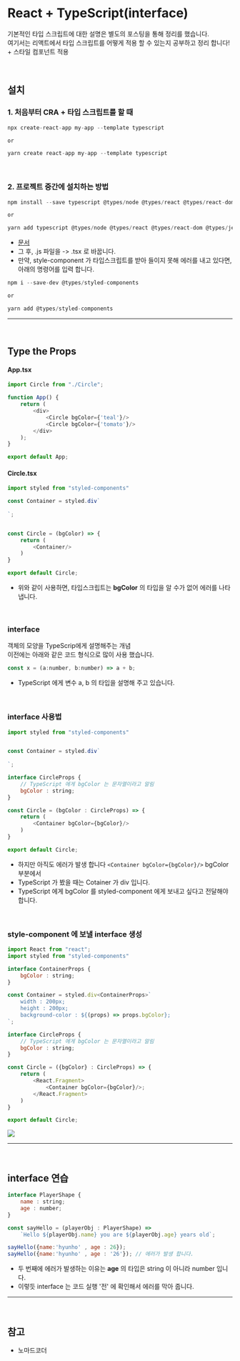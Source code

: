 # React + TypeScript(interface)
기본적인 타입 스크립트에 대한 설명은 별도의 포스팅을 통해 정리를 했습니다. <br>
여기서는 리액트에서 타입 스크립트를 어떻게 적용 할 수 있는지 공부하고 정리 합니다! + 스타일 컴포넌트 적용

<br>

## 설치
### 1. 처음부터 CRA + 타입 스크립트를 할 때
```js
npx create-react-app my-app --template typescript

or

yarn create react-app my-app --template typescript
```

<br>

### 2. 프로젝트 중간에 설치하는 방법
```js
npm install --save typescript @types/node @types/react @types/react-dom @types/jest

or

yarn add typescript @types/node @types/react @types/react-dom @types/jest
```

- [문서](https://create-react-app.dev/docs/adding-typescript/)
- 그 후, .js 파일을 -> .tsx 로 바꿉니다.
- 만약, style-component 가 타입스크립트를 받아 들이지 못해 에러를 내고 있다면, 아래의 명령어를 입력 합니다.

```js
npm i --save-dev @types/styled-components

or

yarn add @types/styled-components
```

***
<br>

## Type the Props
#### App.tsx
```js
import Circle from "./Circle";

function App() {
    return (
        <div>
            <Circle bgColor={'teal'}/>
            <Circle bgColor={'tomato'}/>
        </div>
    );
}

export default App;
```

#### Circle.tsx
```js
import styled from "styled-components"

const Container = styled.div`
    
`;


const Circle = (bgColor) => {
    return (
        <Container/>
    )
}

export default Circle;
```
- 위와 같이 사용하면, 타입스크립트는 __bgColor__ 의 타입을 알 수가 없어 에러를 나타냅니다.

<br>

### interface
객체의 모양을 TypeScrip에게 설명해주는 개념 <br> 
이전에는 아래와 같은 코드 형식으로 많이 사용 했습니다.

```js
const x = (a:number, b:number) => a + b;
```
- TypeScript 에게 변수 a, b 의 타입을 설명해 주고 있습니다.

<br>

### interface 사용법
```js
import styled from "styled-components"


const Container = styled.div`
    
`;

interface CircleProps {
    // TypeScript 에게 bgColor 는 문자열이라고 알림
    bgColor : string;
}

const Circle = (bgColor : CircleProps) => {
    return (
        <Container bgColor={bgColor}/>
    )
}

export default Circle;
```
- 하지만 아직도 에러가 발생 합니다 `<Container bgColor={bgColor}/>` bgColor 부분에서
- TypeScript 가 봤을 때는 Cotainer 가 div 입니다.
- TypeScript 에게 bgColor 를 styled-component 에게 보내고 싶다고 전달해야 합니다.

<br>

### style-component 에 보낼 interface 생성
```js
import React from "react";
import styled from "styled-components"

interface ContainerProps {
    bgColor : string;
}

const Container = styled.div<ContainerProps>`
    width : 200px;
    height : 200px;
    background-color : ${(props) => props.bgColor};
`;

interface CircleProps {
    // TypeScript 에게 bgColor 는 문자열이라고 알림
    bgColor : string;
}

const Circle = ({bgColor} : CircleProps) => {
    return (
        <React.Fragment>
            <Container bgColor={bgColor}/>;
        </React.Fragment>
    )
}

export default Circle;
```

![](https://velog.velcdn.com/images/hoho_0815/post/4525ab4b-09e3-42e5-87fe-d343050c7d9a/image.png)

***
<br>

## interface 연습
```js
interface PlayerShape {
    name : string;
    age : number;
}

const sayHello = (playerObj : PlayerShape) => 
    `Hello ${playerObj.name} you are ${playerObj.age} years old`;

sayHello({name:'hyunho' , age : 26});
sayHello({name:'hyunho' , age : '26'}); // 에러가 발생 합니다.
```

- 두 번째에 에러가 발생하는 이유는 __age__ 의 타입은 string 이 아니라 number 입니다.
- 이렇듯 interface 는 코드 실행 '전' 에 확인해서 에러를 막아 줍니다.


***
<br>

## 참고
- 노마드코더